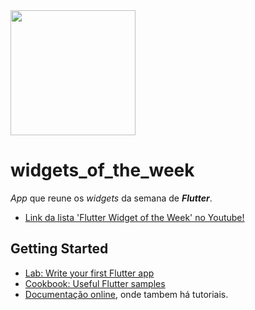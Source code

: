 
<img src="https://media.giphy.com/media/SYRRApIWwohb8vlerI/giphy.gif" width="200">

# widgets_of_the_week

_App_ que reune os _widgets_ da semana de ___Flutter___.
- [Link da lista 'Flutter Widget of the Week' no Youtube!](https://www.youtube.com/playlist?list=PLjxrf2q8roU23XGwz3Km7sQZFTdB996iG)

## Getting Started
- [Lab: Write your first Flutter app](https://flutter.dev/docs/get-started/codelab)
- [Cookbook: Useful Flutter samples](https://flutter.dev/docs/cookbook)
- [Documentação online](https://flutter.dev/docs), onde tambem há tutoriais.

